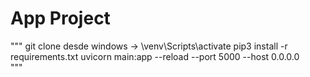 # App Project
"""
git clone
desde windows -> \venv\Scripts\activate
pip3 install -r requirements.txt
uvicorn main:app --reload --port 5000 --host 0.0.0.0  
"""